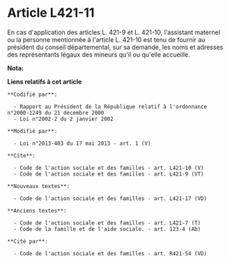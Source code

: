 # Article L421-11

En cas d'application des articles L. 421-9 et L. 421-10, l'assistant maternel ou la personne mentionnée à l'article L. 421-10
est tenu de fournir au président du conseil départemental, sur sa demande, les noms et adresses des représentants légaux des
mineurs qu'il ou qu'elle accueille.

**Nota:**



**Liens relatifs à cet article**

	**Codifié par**:

	  - Rapport au Président de la République relatif à l'ordonnance n°2000-1249 du 21 décembre 2000
	  - Loi n°2002-2 du 2 janvier 2002

	**Modifié par**:

	  - Loi n°2013-403 du 17 mai 2013 - art. 1 (V)

	**Cite**:

	  - Code de l'action sociale et des familles - art. L421-10 (V)
	  - Code de l'action sociale et des familles - art. L421-9 (VT)

	**Nouveaux textes**:

	  - Code de l'action sociale et des familles - art. L421-17 (VD)

	**Anciens textes**:

	  - Code de l'action sociale et des familles - art. L421-7 (T)
	  - Code de la famille et de l'aide sociale. - art. 123-4 (Ab)

	**Cité par**:

	  - Code de l'action sociale et des familles - art. R421-54 (VD)
